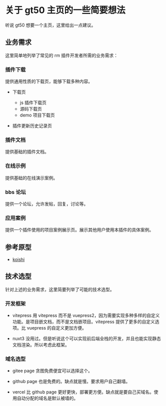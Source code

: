 # 关于 gt50 主页的一些简要想法

听说 gt50 想要一个主页，这里给出一点建议。

## 业务需求

这里简单地列举了常见的 rm 插件开发者所需的业务需求：

### 插件下载

提供通用性质的下载页，能够下载多种内容。

- 下载页
  - js 插件下载页
  - 源码下载页
  - demo 项目下载页

- 插件更新历史记录页

### 插件文档

提供基础的插件文档。

### 在线示例

提供基础的在线演示案例。

### bbs 论坛

提供一个论坛，允许发帖，回复，讨论等。

### 应用案例

提供一个插件使用的项目案例展示页。展示其他用户使用本插件的具体案例。

## 参考原型

- [koishi](https://koishi.chat/zh-CN/)

## 技术选型

针对上述的业务需求，这里简要列举了可能的技术选型。

### 开发框架

- vitepress
  用 vitepress 而不是 vuepress2，因为需要实现多种多样的自定义功能。是项目嵌文档，而不是文档嵌项目。vitepress 提供了更多的自定义选项。比 vuepress 的自定义更加方便。

- nuxt3
  没用过。但是听说这个可以实现前后端全栈的开发，并且也能实现静态文档渲染。所以考虑此框架。

### 域名选型

- gitee page
  贪图免费便宜可以选择这个。

- github page
  也是免费的。缺点就是慢。要求用户自己翻墙。

- vercel
  比 github page 更好更快，部署更方便。缺点就是要自己买域名。使用自动分配的域名是默认被墙的。
